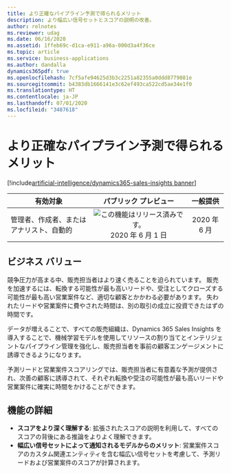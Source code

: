 ```yaml
---
title: より正確なパイプライン予測で得られるメリット
description: より幅広い信号セットとスコアの説明の改善。
author: relnotes
ms.reviewer: udag
ms.date: 06/16/2020
ms.assetid: 1ffeb69c-d1ca-e911-a96a-000d3a4f36ce
ms.topic: article
ms.service: business-applications
ms.author: dandalla
dynamics365pdf: true
ms.openlocfilehash: 7cf5afe94625d3b3c2251a82355a0ddd8779081e
ms.sourcegitcommit: b4383db1666141e3c62ef493ca522cd5ae34e1f0
ms.translationtype: HT
ms.contentlocale: ja-JP
ms.lasthandoff: 07/01/2020
ms.locfileid: "3487618"
---
```

# <a name="benefit-from-more-accurate-pipeline-predictions"></a>より正確なパイプライン予測で得られるメリット
[!include[artificial-intelligence/dynamics365-sales-insights banner](../includes/artificial-intelligence/dynamics365-sales-insights.md)]

| 有効対象    |  パブリック プレビュー | 一般提供 | 
| ---------- | :----------: |:----------: |
|管理者、作成者、またはアナリスト、自動的|![この機能はリリース済みです。](/dynamics365-release-plan/media/green-checkmark.png "この機能はリリース済みです。") 2020 年 6 月 1 日| 2020 年 6 月|


## <a name="business-value"></a>ビジネス バリュー
<!-- bv start -->
競争圧力が高まる中、販売担当者はより速く売ることを迫られています。 販売を加速するには、転換する可能性が最も高いリードや、受注としてクローズする可能性が最も高い営業案件など、適切な顧客とかかわる必要があります。 失われたリードや営業案件に費やされた時間は、別の取引の成立に投資できたはずの時間です。

データが増えることで、すべての販売組織は、Dynamics 365 Sales Insights を導入することで、機械学習モデルを使用してリソースの割り当てとインテリジェントなパイプライン管理を強化し、販売担当者を事前の顧客エンゲージメントに誘導できるようになります。

予測リードと営業案件スコアリングでは、販売担当者に有意義な予測が提供され、次善の顧客に誘導されて、それぞれ転換や受注の可能性が最も高いリードや営業案件に確実に時間をかけることができます。
<!-- bv end -->



## <a name="feature-details"></a>機能の詳細
<!--feature detail start -->
- **スコアをより深く理解する**: 拡張されたスコアの説明を利用して、すべてのスコアの背後にある推論をよりよく理解できます。 
- **幅広い信号セットによって通知されるモデルからのメリット**: 営業案件スコアのカスタム関連エンティティを含む幅広い信号セットを考慮して、予測リードおよび営業案件のスコアが計算されます。
<!--feature detail end -->









